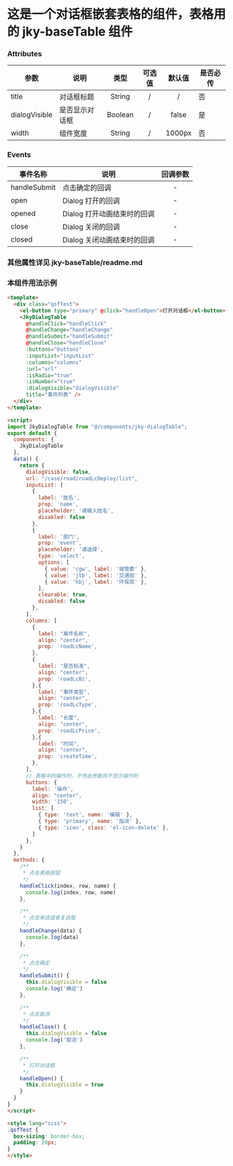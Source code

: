 # 这是一个对话框嵌套表格的组件，表格用的 jky-baseTable 组件

### Attributes

参数     | 说明 | 类型 | 可选值 | 默认值 | 是否必传
-------- | ----- |:-----:|:-----:|:-----:|----
title  | 对话框标题 | String | / | / | 否
dialogVisible | 是否显示对话框 | Boolean | / | false | 是
width | 组件宽度 | String | / | 1000px | 否

### Events

事件名称 | 说明 | 回调参数
-------- | ----- |:-----:|
handleSubmit  | 点击确定的回调 | - |
open  | Dialog 打开的回调 | - |
opened  | Dialog 打开动画结束时的回调 | - |
close  | Dialog 关闭的回调 | - |
closed  | Dialog 关闭动画结束时的回调 | - |

### 其他属性详见 jky-baseTable/readme.md

### 本组件用法示例

```html
<template>
  <div class="qsfTest">
    <el-button type="primary" @click="handleOpen">打开对话框</el-button>
    <JkyDialogTable
      @handleClick="handleClick"
      @handleChange="handleChange"
      @handleSubmit="handleSubmit"
      @handleClose="handleClose"
      :buttons="buttons"
      :inputList="inputList"
      :columns="columns"
      :url="url"
      :isRadio="true"
      :isNumber="true"
      :dialogVisible="dialogVisible"
      title="事件列表" />
  </div>
</template>

<script>
import JkyDialogTable from "@/components/jky-dialogTable";
export default {
  components: {
    JkyDialogTable
  },
  data() {
    return {
      dialogVisible: false,
      url: "/case/road/roadLcDeploy/list",
      inputList: [
        {
          label: '姓名',
          prop: 'name',
          placeholder: '请输入姓名',
          disabled: false
        },
        {
          label: '部门',
          prop: 'event',
          placeholder: '请选择',
          type: 'select',
          options: [
            { value: 'cgw', label: '城管委' },
            { value: 'jtb', label: '交通部' },
            { value: 'hbj', label: '环保局' },
          ],
          clearable: true,
          disabled: false
        },
      ],
      columns: [
        {
          label: "事件名称",
          align: "center",
          prop: 'roadLcName',
        },
        {
          label: "是否标准",
          align: "center",
          prop: 'roadLcBz',
        },{
          label: "事件类型",
          align: "center",
          prop: 'roadLcType',
        },{
          label: "长度",
          align: "center",
          prop: 'roadLcPrice',
        },{
          label: "时间",
          align: "center",
          prop: 'createTime',
        },
      ],
      // 表格中的操作列，不传此参数则不显示操作列
      buttons: {
        label: '操作',
        align: "center",
        width: '150',
        list: [
          { type: 'text', name: '编辑' },
          { type: 'primary', name: '指派' },
          { type: 'icon', class: 'el-icon-delete' },
        ]
      },
    }
  },
  methods: {
    /**
     * 点击表格按钮
     */
    handleClick(index, row, name) {
      console.log(index, row, name)
    },

    /**
     * 点击单选或者复选框
     */
    handleChange(data) {
      console.log(data)
    },

    /**
     * 点击确定
     */
    handleSubmit() {
      this.dialogVisible = false
      console.log('确定')
    },

    /**
     * 点击取消
     */
    handleClose() {
      this.dialogVisible = false
      console.log('取消')
    },

    /**
     * 打开对话框
     */
    handleOpen() {
      this.dialogVisible = true
    }
  }
}
</script>

<style lang="scss">
.qsfTest {
  box-sizing: border-box;
  padding: 20px;
}
</style>
```
